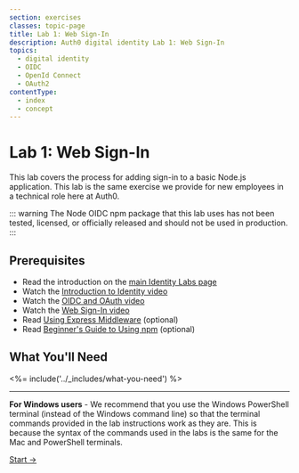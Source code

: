 ```yaml
---
section: exercises
classes: topic-page
title: Lab 1: Web Sign-In
description: Auth0 digital identity Lab 1: Web Sign-In
topics:
  - digital identity
  - OIDC
  - OpenId Connect
  - OAuth2
contentType:
  - index
  - concept
---
```

# Lab 1: Web Sign-In

This lab covers the process for adding sign-in to a basic Node.js application. This lab is the same exercise we provide for new employees in a technical role here at Auth0.

::: warning
The Node OIDC npm package that this lab uses has not been tested, licensed, or officially released and should not be used in production.
:::

## Prerequisites

- Read the introduction on the [main Identity Labs page](/labs/)
- Watch the [Introduction to Identity video](/videos/learn-identity/01-introduction-to-identity)
- Watch the [OIDC and OAuth video](/videos/learn-identity/02-oidc-and-oauth)
- Watch the [Web Sign-In video](/videos/learn-identity/03-web-sign-in)
- Read [Using Express Middleware](https://expressjs.com/en/guide/using-middleware.html) (optional)
- Read [Beginner's Guide to Using npm](https://nodesource.com/blog/an-absolute-beginners-guide-to-using-npm/) (optional)

## What You'll Need

<%= include('../_includes/what-you-need') %>

---

**For Windows users** - We recommend that you use the Windows PowerShell terminal (instead of the Windows command line) so that the terminal commands provided in the lab instructions work as they are. This is because the syntax of the commands used in the labs is the same for the Mac and PowerShell terminals.

<a href="/identity-labs/01-web-sign-in/exercise-01" class="btn btn-transparent">Start →</a>
